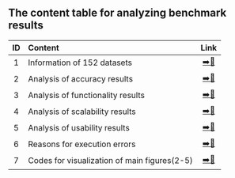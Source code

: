## The content table for analyzing benchmark results

|ID|                     Content                  |               Link            |
|:------:|:--------------------------------------------|:-----------------------------:|
| 1 |Information of 152 datasets|[➡️️📂](https://github.com/duohongrui/simbenchmark/tree/master/Chunk8-Data%20Analysis/1-datasets_info)|
| 2 |Analysis of accuracy results|️[➡️️📂](https://github.com/duohongrui/simbenchmark/tree/master/Chunk8-Data%20Analysis/2-accuracy)|
| 3 |Analysis of functionality results|[➡️📂](https://github.com/duohongrui/simbenchmark/tree/master/Chunk8-Data%20Analysis/3-functionality)|
| 4 |Analysis of scalability results|[➡️📂](https://github.com/duohongrui/simbenchmark/tree/master/Chunk8-Data%20Analysis/4-scalability)|
| 5 |Analysis of usability results|[➡️📂](https://github.com/duohongrui/simbenchmark/tree/master/Chunk8-Data%20Analysis/5-usability)|
| 6 |Reasons for execution errors|[➡️📂](https://github.com/duohongrui/simbenchmark/tree/master/Chunk8-Data%20Analysis/6-error_reason)|
| 7 |Codes for visualization of main figures(2-5)|[➡️📂](https://github.com/duohongrui/simbenchmark/tree/master/Chunk8-Data%20Analysis/7-main_figure)|